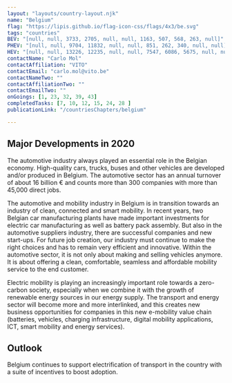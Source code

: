 ```yaml
---
layout: "layouts/country-layout.njk"
name: "Belgium"
flag: "https://lipis.github.io/flag-icon-css/flags/4x3/be.svg"
tags: "countries"
BEV: "[null, null, 3733, 2705, null, null, 1163, 507, 568, 263, null]"
PHEV: "[null, null, 9704, 11832, null, null, 851, 262, 340, null, null]"
HEV: "[null, null, 13226, 12235, null, null, 7547, 6086, 5675, null, null]"
contactName: "​​​​​​Carlo Mol"
contactAffiliation: "VITO"
contactEmail: "carlo.mol@vito.be"
contactNameTwo: "​​​​​​"
contactAffiliationTwo: ""
contactEmailTwo: ""
onGoings: [1, 23, 32, 39, 43]
completedTasks: [7, 10, 12, 15, 24, 28 ]
publicationLink: "/countriesChapters/belgium"

---
```

## Major Developments in 2020 
The automotive industry always played an essential role in the Belgian economy. High-quality cars, trucks, buses and other vehicles are developed and/or produced in Belgium. The automotive sector has an annual turnover of about 16 billion € and counts more than 300 companies with more than 45,000 direct jobs. 

The automotive and mobility industry in Belgium is in transition towards an industry of clean, connected and smart mobility. In recent years, two Belgian car manufacturing plants have made important investments for electric car manufacturing as well as battery pack assembly. But also in the automotive suppliers industry, there are successful companies and new start-ups. For future job creation, our industry must continue to make the right choices and has to remain very efficient and innovative. Within the automotive sector, it is not only about making and selling vehicles anymore. It is about offering a clean, comfortable, seamless and affordable mobility service to the end customer. 

Electric mobility is playing an increasingly important role towards a zero-carbon society, especially when we combine it with the growth of renewable energy sources in our energy supply. The transport and energy sector will become more and more interlinked, and this creates new business opportunities for companies in this new e-mobility value chain (batteries, vehicles, charging infrastructure, digital mobility applications, ICT, smart mobility and energy services). 

## Outlook
Belgium continues to support electrification of transport in the country with a suite of incentives to boost adoption. 

